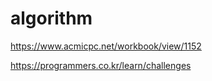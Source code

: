 # algorithm

https://www.acmicpc.net/workbook/view/1152

https://programmers.co.kr/learn/challenges
